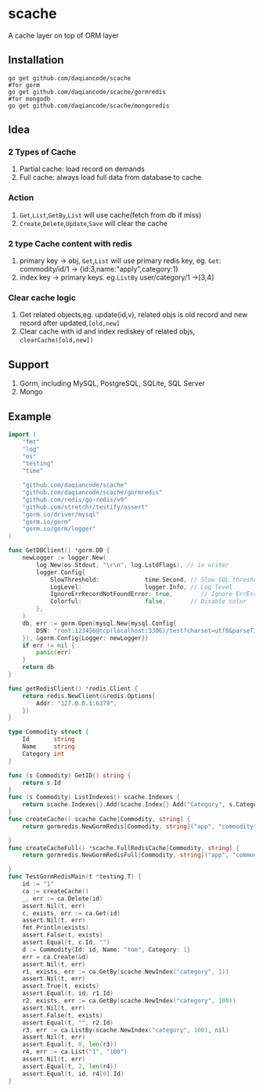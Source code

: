 # scache
A cache layer on top of ORM layer

## Installation
```shell
go get github.com/daqiancode/scache
#for gorm
go get github.com/daqiancode/scache/gormredis
#for mongodb
go get github.com/daqiancode/scache/mongoredis
```

## Idea
### 2 Types of Cache
1. Partial cache: load record on demands
2. Full cache: always load full data from database to cache

### Action
1. `Get`,`List`,`GetBy`,`List` will use cache(fetch from db if miss)
2. `Create`,`Delete`,`Update`,`Save` will clear the cache

### 2 type Cache content with redis
1. primary key -> obj, `Get`,`List` will use primary redis key, eg. `Get`: commodity/id/1 -> {id:3,name:"apply",category:1}
2. index key -> primary keys. eg.`ListBy` user/category/1 ->[3,4]

### Clear cache logic
1. Get related objects,eg. update(id,v), related objs is old record and new record after updated,`[old,new]`
2. Clear cache with id and index rediskey of related objs, `clearCache([old,new])`

## Support
1. Gorm, including MySQL, PostgreSQL, SQLite, SQL Server
2. Mongo

## Example
```go
import (
	"fmt"
	"log"
	"os"
	"testing"
	"time"

	"github.com/daqiancode/scache"
	"github.com/daqiancode/scache/gormredis"
	"github.com/redis/go-redis/v9"
	"github.com/stretchr/testify/assert"
	"gorm.io/driver/mysql"
	"gorm.io/gorm"
	"gorm.io/gorm/logger"
)

func GetDBClient() *gorm.DB {
	newLogger := logger.New(
		log.New(os.Stdout, "\r\n", log.LstdFlags), // io writer
		logger.Config{
			SlowThreshold:             time.Second, // Slow SQL threshold
			LogLevel:                  logger.Info, // Log level
			IgnoreErrRecordNotFoundError: true,        // Ignore ErrErrRecordNotFound error for logger
			Colorful:                  false,       // Disable color
		},
	)
	db, err := gorm.Open(mysql.New(mysql.Config{
		DSN: "root:123456@tcp(localhost:3306)/test?charset=utf8&parseTime=True&loc=Local",
	}), &gorm.Config{Logger: newLogger})
	if err != nil {
		panic(err)
	}
	return db
}

func getRedisClient() *redis.Client {
	return redis.NewClient(&redis.Options{
		Addr: "127.0.0.1:6379",
	})
}

type Commodity struct {
	Id       string
	Name     string
	Category int
}

func (s Commodity) GetID() string {
	return s.Id
}
func (s Commodity) ListIndexes() scache.Indexes {
	return scache.Indexes{}.Add(scache.Index{}.Add("Category", s.Category))
}
func createCache() scache.Cache[Commodity, string] {
	return gormredis.NewGormRedis[Commodity, string]("app", "commodity", "Id", GetDBClient(), getRedisClient(), 10*time.Second)

}
func createCacheFull() *scache.FullRedisCache[Commodity, string] {
	return gormredis.NewGormRedisFull[Commodity, string]("app", "commodity", "Id", GetDBClient(), getRedisClient(), 10*time.Second)

}
func TestGormRedisMain(t *testing.T) {
	id := "1"
	ca := createCache()
	_, err := ca.Delete(id)
	assert.Nil(t, err)
	c, exists, err := ca.Get(id)
	assert.Nil(t, err)
	fmt.Println(exists)
	assert.False(t, exists)
	assert.Equal(t, c.Id, "")
	d := Commodity{Id: id, Name: "tom", Category: 1}
	err = ca.Create(&d)
	assert.Nil(t, err)
	r1, exists, err := ca.GetBy(scache.NewIndex("category", 1))
	assert.Nil(t, err)
	assert.True(t, exists)
	assert.Equal(t, id, r1.Id)
	r2, exists, err := ca.GetBy(scache.NewIndex("category", 100))
	assert.Nil(t, err)
	assert.False(t, exists)
	assert.Equal(t, "", r2.Id)
	r3, err := ca.ListBy(scache.NewIndex("category", 100), nil)
	assert.Nil(t, err)
	assert.Equal(t, 0, len(r3))
	r4, err := ca.List("1", "100")
	assert.Nil(t, err)
	assert.Equal(t, 2, len(r4))
	assert.Equal(t, id, r4[0].Id)
}


```